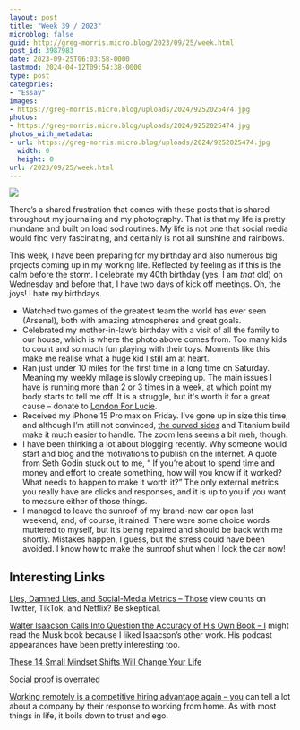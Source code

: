 ```yaml
---
layout: post
title: "Week 39 / 2023"
microblog: false
guid: http://greg-morris.micro.blog/2023/09/25/week.html
post_id: 3987983
date: 2023-09-25T06:03:58-0000
lastmod: 2024-04-12T09:54:38-0000
type: post
categories:
- "Essay"
images:
- https://greg-morris.micro.blog/uploads/2024/9252025474.jpg
photos:
- https://greg-morris.micro.blog/uploads/2024/9252025474.jpg
photos_with_metadata:
- url: https://greg-morris.micro.blog/uploads/2024/9252025474.jpg
  width: 0
  height: 0
url: /2023/09/25/week.html
---
```

![](https://greg-morris.micro.blog/uploads/2024/9252025474.jpg)

There’s a shared frustration that comes with these posts that is shared throughout my journaling and my photography. That is that my life is pretty mundane and built on load sod routines. My life is not one that social media would find very fascinating, and certainly is not all sunshine and rainbows.

This week, I have been preparing for my birthday and also numerous big projects coming up in my working life. Reflected by feeling as if this is the calm before the storm. I celebrate my 40th birthday (yes, I am *that* old) on Wednesday and before that, I have two days of kick off meetings. Oh, the joys! I hate my birthdays. 

* Watched two games of the greatest team the world has ever seen (Arsenal), both with amazing atmospheres and great goals.
* Celebrated my mother-in-law’s birthday with a visit of all the family to our house, which is where the photo above comes from. Too many kids to count and so much fun playing with their toys. Moments like this make me realise what a huge kid I still am at heart.
* Ran just under 10 miles for the first time in a long time on Saturday. Meaning my weekly milage is slowly creeping up. The main issues I have is running more than 2 or 3 times in a week, at which point my body starts to tell me off. It is a struggle, but it's worth it for a great cause – donate to [London For Lucie](https://www.justgiving.com/page/greg-morris-lm2024).
* Received my iPhone 15 Pro max on Friday. I’ve gone up in size this time, and although I’m still not convinced, [the curved sides](/2023/09/22/no-more-flat.html) and Titanium build make it much easier to handle. The zoom lens seems a bit meh, though.
* I have been thinking a lot about blogging recently. Why someone would start and blog and the motivations to publish on the internet. A quote from Seth Godin stuck out to me, “ If you’re about to spend time and money and effort to create something, how will you know if it worked? What needs to happen to make it worth it?” The only external metrics you really have are clicks and responses, and it is up to you if you want to measure either of those things.
* I managed to leave the sunroof of my brand-new car open last weekend, and, of course, it rained. There were some choice words muttered to myself, but it’s being repaired and should be back with me shortly. Mistakes happen, I guess, but the stress could have been avoided. I know how to make the sunroof shut when I lock the car now!

## Interesting Links
[Lies, Damned Lies, and Social-Media Metrics – Those](https://nymag.com/intelligencer/2023/09/those-view-counts-on-x-tiktok-and-netflix-be-skeptical.html) view counts on Twitter, TikTok, and Netflix? Be skeptical.

[Walter Isaacson Calls Into Question the Accuracy of His Own Book – I](https://pxlnv.com/linklog/isaacson-musk-bio/) might read the Musk book because I liked Isaacson’s other work. His podcast appearances have been pretty interesting too. 

[These 14 Small Mindset Shifts Will Change Your Life](https://ryanholiday.net/these-14-small-mindset-shifts-will-change-your-life/)

[Social proof is overrated](https://www.cjchilvers.com/blog/social-proof-is-overrated/)

[Working remotely is a competitive hiring advantage again – you](https://world.hey.com/dhh/working-remotely-is-a-competitive-hiring-advantage-again-c182250e) can tell a lot about a company by their response to working from home. As with most things in life, it boils down to trust and ego. 
